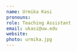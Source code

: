 ```yaml
---
name: Urmika Kasi
pronouns: 
role: Teaching Assistant
email: ukasi@uw.edu
website: 
photo: urmika.jpg
---
```


<!-- OH: Tue 2:00-3:00pm, [Zoom](https://washington.zoom.us/j/93506581433) -->
